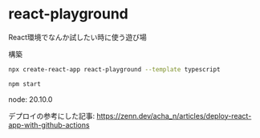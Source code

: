 # react-playground

React環境でなんか試したい時に使う遊び場

構築

```bash
npx create-react-app react-playground --template typescript
```

```bash
npm start
```

node: 20.10.0

デプロイの参考にした記事: https://zenn.dev/acha_n/articles/deploy-react-app-with-github-actions
